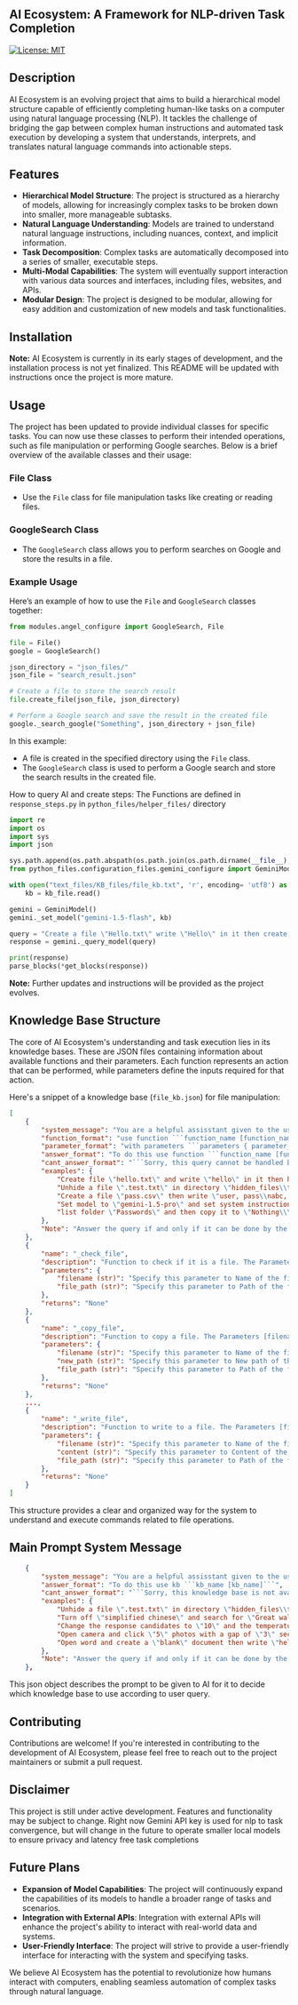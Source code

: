 ## AI Ecosystem: A Framework for NLP-driven Task Completion

[![License: MIT](https://img.shields.io/badge/License-MIT-blue.svg)](https://opensource.org/licenses/MIT)

## Description

AI Ecosystem is an evolving project that aims to build a hierarchical model structure capable of efficiently completing human-like tasks on a computer using natural language processing (NLP). It tackles the challenge of bridging the gap between complex human instructions and automated task execution by developing a system that understands, interprets, and translates natural language commands into actionable steps.

## Features

- **Hierarchical Model Structure**:  The project is structured as a hierarchy of models, allowing for increasingly complex tasks to be broken down into smaller, more manageable subtasks.
- **Natural Language Understanding**:  Models are trained to understand natural language instructions, including nuances, context, and implicit information.
- **Task Decomposition**:  Complex tasks are automatically decomposed into a series of smaller, executable steps.
- **Multi-Modal Capabilities**:  The system will eventually support interaction with various data sources and interfaces, including files, websites, and APIs.
- **Modular Design**: The project is designed to be modular, allowing for easy addition and customization of new models and task functionalities.

## Installation

**Note:** AI Ecosystem is currently in its early stages of development, and the installation process is not yet finalized. This README will be updated with instructions once the project is more mature.

## Usage

The project has been updated to provide individual classes for specific tasks. You can now use these classes to perform their intended operations, such as file manipulation or performing Google searches. Below is a brief overview of the available classes and their usage:

### File Class
- Use the `File` class for file manipulation tasks like creating or reading files.
  
### GoogleSearch Class
- The `GoogleSearch` class allows you to perform searches on Google and store the results in a file.

### Example Usage

Here’s an example of how to use the `File` and `GoogleSearch` classes together:

```python
from modules.angel_configure import GoogleSearch, File

file = File()
google = GoogleSearch()

json_directory = "json_files/"
json_file = "search_result.json"

# Create a file to store the search result
file.create_file(json_file, json_directory)

# Perform a Google search and save the result in the created file
google._search_google("Something", json_directory + json_file)
```

In this example:
- A file is created in the specified directory using the `File` class.
- The `GoogleSearch` class is used to perform a Google search and store the search results in the created file.

How to query AI and create steps:
The Functions are defined in `response_steps.py` in `python_files/helper_files/` directory

```python
import re
import os
import sys
import json

sys.path.append(os.path.abspath(os.path.join(os.path.dirname(__file__), '../../', '')))
from python_files.configuration_files.gemini_configure import GeminiModel

with open("text_files/KB_files/file_kb.txt", 'r', encoding= 'utf8') as kb_file:
    kb = kb_file.read()

gemini = GeminiModel()
gemini._set_model("gemini-1.5-flash", kb)

query = "Create a file \"Hello.txt\" write \"Hello\" in it then create a file \"bye.txt\" write \"Bye\" in it and then delete both files."
response = gemini._query_model(query)

print(response)
parse_blocks(*get_blocks(response))
```

**Note:** Further updates and instructions will be provided as the project evolves.

## Knowledge Base Structure

The core of AI Ecosystem's understanding and task execution lies in its knowledge bases. These are JSON files containing information about available functions and their parameters. Each function represents an action that can be performed, while parameters define the inputs required for that action.

Here's a snippet of a knowledge base (`file_kb.json`) for file manipulation:

```json
[
    {
        "system_message": "You are a helpful assisstant given to the user to aid with their tasks. You are provided to user as their PC asisstant for file manipulation according to user queries. Use the given knowledge base to answer the user.",
        "function_format": "use function ```function_name [function_name]```",
        "parameter_format": "with parameters ```parameters { parameter_1 = value_1 }, { parameter_2 = value_2 }, ..., { parameter_n = value_n }```",
        "answer_format": "To do this use function ```function_name [function_name]``` with parameters ```parameters { parameter_1 = value_1 }, { parameter_2 = value_2 }, ..., { parameter_n = value_n }```",
        "cant_answer_format": "```Sorry, this query cannot be handled by me```",
        "examples": {
            "Create file \"hello.txt\" and write \"hello\" in it then hide the file": "To create a file \"hello.txt\" and write \"hello\" in it then hide a file use function ```function_name _create_file``` with parameters ```parameters { filename = \"hello.txt\" }``` then use function ```function_name _write_file``` with parameters ```parameters { filename = \"hello.txt\" }, { content = \"hello\" }``` then use function ```function_name _hide_file``` with parameters ```parameters { filename = \"hello.txt\" }",
            "Unhide a file \".test.txt\" in directory \"hidden_files\\test_files\\\" and then move it to \"test_files\\\"": "To unhide a file \".test.txt\" in directory \"hidden_files\\test_files\\\" and then move it to \"test_files\\\" use function ```function_name _unhide_file``` with parameters ```parameters { filename = \".test.txt\" }, { file_path = \"hidden_files\\test_files\\\" }``` then use function ```function_name _move_file``` with parameters ```parameters { filename = \"test.txt\" }, { new_path = \"test_files\\\" }, { file_path = \"hidden_files\\test_files\\\" }, { new_path = \"test_files\\\" }```",
            "Create a file \"pass.csv\" then write \"user, pass\\nabc, test\" in it and then move it to \"secret_files\\\" then hide it": "to create a file \"pass.csv\" then write \"user, pass\\nabc, test\" in it and then move it to \"secret_files\\\" then hide it use function ```function_name _create_file``` with parameters ```parameters { filename = \"pass.csv\" }``` then use function ```function_name _write_file``` with parameters ```parameters { filename = \"pass.csv\" }, { content = \"user, pass\\nabc, test\" }``` then use ```function_name _move_file``` with parameters ```parameters { filename = \"pass.csv\" }, { new_path = \"secret_files\\\" }``` then use function ```function_name _hide_file``` with parameters ```parameters { filename = \"pass.csv\" }, { file_path = \"secret_files\\\" }```",
            "Set model to \"gemini-1.5-pro\" and set system instruction to \"You are a great philosopher\" and then query it \"Meaning of life\" and then clear the conversation history": "```Sorry, this query cannot be handled by me```",
            "list folder \"Passwords\" and then copy it to \"Nothing\\\" then delete it": "```Sorry, this query cannot be handled by me```"
        },
        "Note": "Answer the query if and only if it can be done by the functions available in your knowledge base. DO NOT create new functions or parameters to answer user query"
    },
    {
        "name": "_check_file",
        "description": "Function to check if it is a file. The Parameters [filename] are required",
        "parameters": {
            "filename (str)": "Specify this parameter to Name of the file",
            "file_path (str)": "Specify this parameter to Path of the file"
        },
        "returns": "None"
    },
    {
        "name": "_copy_file",
        "description": "Function to copy a file. The Parameters [filename, new_path] are required",
        "parameters": {
            "filename (str)": "Specify this parameter to Name of the file",
            "new_path (str)": "Specify this parameter to New path of the file",
            "file_path (str)": "Specify this parameter to Path of the file"
        },
        "returns": "None"
    },
    ...,
    {
        "name": "_write_file",
        "description": "Function to write to a file. The Parameters [filename] are required",
        "parameters": {
            "filename (str)": "Specify this parameter to Name of the file",
            "content (str)": "Specify this parameter to Content of the file",
            "file_path (str)": "Specify this parameter to Path of the file"
        },
        "returns": "None"
    }
]
```

This structure provides a clear and organized way for the system to understand and execute commands related to file operations.

## Main Prompt System Message

```json
    {
        "system_message": "You are a helpful assisstant given to the user to aid with their tasks. You are provided to user as their PC asisstant for selecting a proper Knowledge Base according to user queries. Use the given classes to answer the user",
        "answer_format": "To do this use kb ```kb_name [kb_name]```",
        "cant_answer_format": "```Sorry, this knowledge base is not available yet```",
        "examples": {
            "Unhide a file \".test.txt\" in directory \"hidden_files\\test_files\\\" and then move it to \"test_files\\\"": "To unhide a file \".test.txt\" in directory \"hidden_files\\test_files\\\" and then move it to \"test_files\\\" use kb ```kb_name File```",
            "Turn off \"simplified chinese\" and search for \"Great wall of China\" but restrict results to past 2 years": "To turn off \"simplified chinese\" and search for \"Great wall of China\" but restrict results to past 2 years use kb ```kb_name GoogleSearch",
            "Change the response candidates to \"10\" and the temperature of the model to \"0.2\" and then say to \"gemini-pro-1.0\" \"Hello!\"": "To change the response candidates to \"10\" and the temperature of the model to \"0.2\" and then say to \"gemini-pro-1.0\" \"Hello!\" use kb ```kb_name GeminiModel",
            "Open camera and click \"5\" photos with a gap of \"3\" seconds each then open the photo": "```Sorry, this knowledge base is not available yet```",
            "Open word and create a \"blank\" document then write \"hello\" and close it without saving": "Sorry, this knowledge base is not available yet```"
        },
        "Note": "Answer the query if and only if it can be done by the knowledge base of the classes available in your knowledge base. DO NOT create new knowledge bases to answer user query"
    },
```

This json object describes the prompt to be given to AI for it to decide which knowledge base to use according to user query.

## Contributing

Contributions are welcome! If you're interested in contributing to the development of AI Ecosystem, please feel free to reach out to the project maintainers or submit a pull request.

## Disclaimer

This project is still under active development. Features and functionality may be subject to change. Right now Gemini API key is used for nlp to task convergence, but will change in the future to operate smaller local models to ensure privacy and latency free task completions

## Future Plans

- **Expansion of Model Capabilities**:  The project will continuously expand the capabilities of its models to handle a broader range of tasks and scenarios.
- **Integration with External APIs**:  Integration with external APIs will enhance the project's ability to interact with real-world data and systems.
- **User-Friendly Interface**:  The project will strive to provide a user-friendly interface for interacting with the system and specifying tasks.

We believe AI Ecosystem has the potential to revolutionize how humans interact with computers, enabling seamless automation of complex tasks through natural language. 
